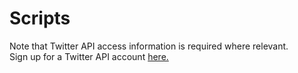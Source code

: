 # Scripts
Note that Twitter API access information is required where relevant.  
Sign up for a Twitter API account [here.](https://developer.twitter.com/)
